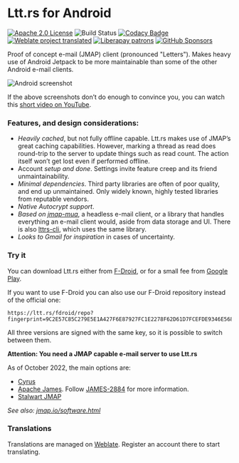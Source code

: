 # Ltt.rs for Android
[![Apache 2.0 License](https://img.shields.io/github/license/inputmice/lttrs-android?color=informational)](https://tldrlegal.com/license/apache-license-2.0-(apache-2.0))
![Build Status](https://github.com/inputmice/lttrs-android/actions/workflows/android.yml/badge.svg)
[![Codacy Badge](https://img.shields.io/codacy/grade/5eac6b045963462abc5ea7ee12998353?logo=codacy)](https://www.codacy.com/gh/iNPUTmice/lttrs-android/dashboard)
[![Weblate project translated](https://img.shields.io/weblate/progress/ltt-rs)](https://hosted.weblate.org/engage/ltt-rs/)
[![Liberapay patrons](https://img.shields.io/liberapay/patrons/inputmice?logo=liberapay&style=flat&color=informational)](https://liberapay.com/iNPUTmice)
[![GitHub Sponsors](https://img.shields.io/github/sponsors/inputmice?label=GitHub%20Sponsors)](https://github.com/sponsors/iNPUTmice/)


Proof of concept e-mail (JMAP) client (pronounced \"Letters\").
Makes heavy use of Android Jetpack to be more maintainable than some of the other Android e-mail clients.

![Android screenshot](https://gultsch.de/files/lttrs-android.png)

If the above screenshots don’t do enough to convince you, you can watch this
[short video on YouTube](https://www.youtube.com/watch?v=ArCuudFwJX4).

### Features, and design considerations:

* _Heavily cached_, but not fully offline capable. Ltt.rs makes use of JMAP’s great caching capabilities. However, marking a thread as read does round-trip to the server to update things such as read count. The action itself won’t get lost even if performed offline.
* Account _setup and done_. Settings invite feature creep and its friend unmaintainability.
* _Minimal dependencies_. Third party libraries are often of poor quality, and end up unmaintained. Only widely known, highly tested libraries from reputable vendors.
* _Native Autocrypt support_.
* _Based on [jmap-mua](https://github.com/iNPUTmice/jmap)_, a headless e-mail client, or a library that handles everything an e-mail client would, aside from data storage and UI. There is also [lttrs-cli](https://github.com/iNPUTmice/lttrs-cli), which uses the same library.
* _Looks to Gmail for inspiration_ in cases of uncertainty.

### Try it

You can download Ltt.rs either from [F-Droid](https://f-droid.org/en/packages/rs.ltt.android), or
for a small fee from [Google Play](https://play.google.com/store/apps/details?id=rs.ltt.android).

If you want to use F-Droid you can also use our F-Droid repository instead of
the official one:
```
https://ltt.rs/fdroid/repo?fingerprint=9C2E57C85C279E5E1A427F6E87927FC1E2278F62D61D7FCEFDE9346E568CCF86
```

All three versions are signed with the same key, so it is possible to switch between them.

**Attention: You need a JMAP capable e-mail server to use Ltt.rs**

As of October 2022, the main options are:
* [Cyrus](https://github.com/cyrusimap/cyrus-imapd)
* [Apache James](https://james.apache.org/). Follow [JAMES-2884](https://issues.apache.org/jira/browse/JAMES-2884) for more information.
* [Stalwart JMAP](https://github.com/stalwartlabs/jmap-server/)

*See also: [jmap.io/software.html](https://jmap.io/software.html)*

### Translations
Translations are managed on [Weblate](https://hosted.weblate.org/projects/ltt-rs/).
Register an account there to start translating.
